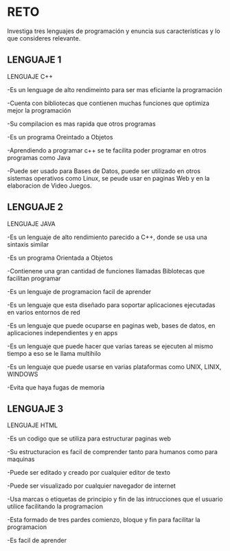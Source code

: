 # RETO
Investiga tres lenguajes de programación y enuncia sus características y lo que consideres relevante.

## LENGUAJE 1

LENGUAJE C++

-Es un lenguage de alto rendimeinto para ser mas eficiante la programación

-Cuenta con bibliotecas que contienen muchas funciones que optimiza mejor la programación

-Su compilacion es mas rapida que otros programas

-Es un programa Oreintado a Objetos

-Aprendiendo a programar c++ se te facilita poder programar en otros programas como Java

-Puede ser usado para Bases de Datos, puede ser utilizado en otros sistemas operativos como Linux, se peude usar en paginas Web y en la elaboracion de Video Juegos.


## LENGUAJE 2

LENGUAJE JAVA

-Es un lenguaje de alto rendimiento parecido a C++, donde se usa una sintaxis similar

-Es un programa Orientada a Objetos

-Contienene una gran cantidad de funciones llamadas Biblotecas que facilitan programar

-Es un lenguaje de programacion facil de aprender

-Es un lenguaje que esta diseñado para soportar aplicaciones ejecutadas en varios entornos de red

-Es un lenguaje que puede ocuparse en paginas web, bases de datos, en aplicaciones independientes y en apps

-Es un lenguaje que puede hacer que varias tareas se ejecuten al mismo tiempo a eso se le llama multihilo

-Es un lenguaje que puede usarse en varias plataformas como UNIX, LINIX, WINDOWS

-Evita que haya fugas de memoria 


## LENGUAJE 3

LENGUAJE HTML

-Es un codigo que se utiliza para estructurar paginas web

-Su estructuracion es facil de comprender tanto para humanos como para maquinas

-Puede ser editado y creado por cualquier editor de texto

-Puede ser visualizado por cualquier navegador de internet

-Usa marcas o etiquetas de principio y fin de las intrucciones que el usuario utilice facilitando la programacion

-Esta formado de tres pardes comienzo, bloque y fin para facilitar la programacion

-Es facil de aprender
